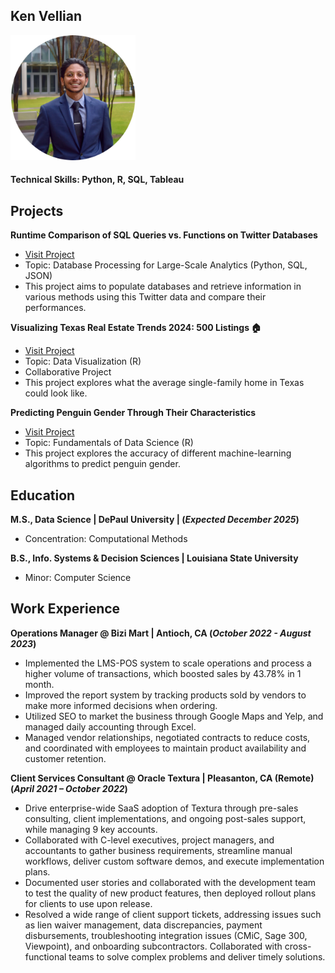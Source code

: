 ## Ken Vellian

<img src="assets/img/headshot_circle_cropped.png" alt="Data Science Portfolio - Ken Vellian" width="200" height="200">

#### Technical Skills: Python, R, SQL, Tableau

## Projects
**Runtime Comparison of SQL Queries vs. Functions on Twitter Databases**
- [Visit Project](https://kvellian.github.io/sql_vs_functions/)
- Topic: Database Processing for Large-Scale Analytics (Python, SQL, JSON)
- This project aims to populate databases and retrieve information in various methods using this Twitter data and compare their performances.

**Visualizing Texas Real Estate Trends 2024: 500 Listings 🏠**
- [Visit Project](https://kvellian.github.io/data_viz/)
- Topic: Data Visualization (R)
- Collaborative Project
- This project explores what the average single-family home in Texas could look like.

**Predicting Penguin Gender Through Their Characteristics**
- [Visit Project](https://kvellian.github.io/ds_fundamentals/)
- Topic: Fundamentals of Data Science (R)
- This project explores the accuracy of different machine-learning algorithms to predict penguin gender.


## Education

**M.S., Data Science | DePaul University | (_Expected December 2025_)**
- Concentration: Computational Methods

**B.S., Info. Systems & Decision Sciences | Louisiana State University**
- Minor: Computer Science


## Work Experience

**Operations Manager @ Bizi Mart | Antioch, CA (_October 2022 - August 2023_)**
- Implemented the LMS-POS system to scale operations and process a higher volume of transactions, which boosted sales by 43.78% in 1 month.
- Improved the report system by tracking products sold by vendors to make more informed decisions when ordering.
- Utilized SEO to market the business through Google Maps and Yelp, and managed daily accounting through Excel.
- Managed vendor relationships, negotiated contracts to reduce costs, and coordinated with employees to maintain product availability and customer retention.


**Client Services Consultant @ Oracle Textura | Pleasanton, CA (Remote) (_April 2021 – October 2022_)**
- Drive enterprise-wide SaaS adoption of Textura through pre-sales consulting, client implementations, and ongoing post-sales support, while managing 9 key accounts.
- Collaborated with C-level executives, project managers, and accountants to gather business requirements, streamline manual workflows, deliver custom software demos, and execute implementation plans.
- Documented user stories and collaborated with the development team to test the quality of new product features, then deployed rollout plans for clients to use upon release.
- Resolved a wide range of client support tickets, addressing issues such as lien waiver management, data discrepancies, payment disbursements, troubleshooting integration issues (CMiC, Sage 300, Viewpoint), and onboarding subcontractors. Collaborated with cross-functional teams to solve complex problems and deliver timely solutions.
